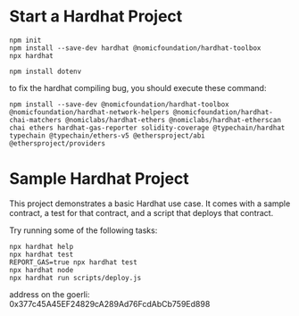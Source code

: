 # Start a Hardhat Project

```shell
npm init
npm install --save-dev hardhat @nomicfoundation/hardhat-toolbox
npx hardhat

npm install dotenv
```

to fix the hardhat compiling bug, you should execute these command:
```shell
npm install --save-dev @nomicfoundation/hardhat-toolbox @nomicfoundation/hardhat-network-helpers @nomicfoundation/hardhat-chai-matchers @nomiclabs/hardhat-ethers @nomiclabs/hardhat-etherscan chai ethers hardhat-gas-reporter solidity-coverage @typechain/hardhat typechain @typechain/ethers-v5 @ethersproject/abi @ethersproject/providers
```

# Sample Hardhat Project

This project demonstrates a basic Hardhat use case. It comes with a sample contract, a test for that contract, and a script that deploys that contract.

Try running some of the following tasks:

```shell
npx hardhat help
npx hardhat test
REPORT_GAS=true npx hardhat test
npx hardhat node
npx hardhat run scripts/deploy.js
```
address on the goerli: 0x377c45A45EF24829cA289Ad76FcdAbCb759Ed898


